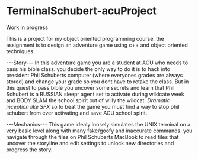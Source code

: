 # TerminalSchubert-acuProject

Work in progress

This is a project for my object oriented programming course.
the assignment is to design an adventure game using c++ and object oriented techniques.

---Story---
In this adventure game you are a student at ACU who needs to pass his bible class.
you decide the only way to do it is to hack into president Phil Schuberts computer (where everyones grades are always stored)
and change your grade so you dont have to retake the class.
But in this quest to pass bible you uncover some secrets and learn that Phil Schubert is a RUSSIAN sleepr agent set to activate
during wildcate week and BODY SLAM the school spirit out of willy the wildcat. *Dramatic inception like SFX*
so to beat the game you must find a way to stop phil schubert from ever activating and save ACU school spirit.

---Mechanics---
This game idealy loosely simulates the UNIX terminal on a very basic level along with many fake/goofy and inaccurate commands.
you navigate through the files on Phil Schuberts MacBook to read files that uncover the storyline and edit settings to unlock
new directories and progress the story.
